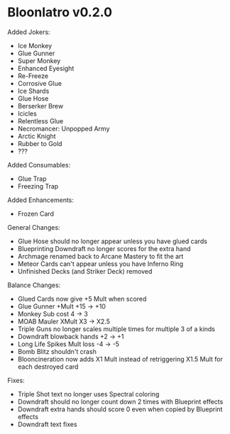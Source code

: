 # Bloonlatro v0.2.0

Added Jokers:
- Ice Monkey
- Glue Gunner
- Super Monkey
- Enhanced Eyesight
- Re-Freeze
- Corrosive Glue
- Ice Shards
- Glue Hose
- Berserker Brew
- Icicles
- Relentless Glue
- Necromancer: Unpopped Army
- Arctic Knight
- Rubber to Gold
- ???

Added Consumables:
- Glue Trap
- Freezing Trap

Added Enhancements:
- Frozen Card

General Changes:
- Glue Hose should no longer appear unless you have glued cards
- Blueprinting Downdraft no longer scores for the extra hand
- Archmage renamed back to Arcane Mastery to fit the art
- Meteor Cards can't appear unless you have Inferno Ring
- Unfinished Decks (and Striker Deck) removed

Balance Changes:
- Glued Cards now give +5 Mult when scored
- Glue Gunner +Mult +15 -> +10
- Monkey Sub cost 4 -> 3
- MOAB Mauler XMult X3 -> X2.5
- Triple Guns no longer scales multiple times for multiple 3 of a kinds
- Downdraft blowback hands +2 -> +1
- Long Life Spikes Mult loss -4 -> -5
- Bomb Blitz shouldn't crash
- Blooncineration now adds X1 Mult instead of retriggering X1.5 Mult for each destroyed card

Fixes:
- Triple Shot text no longer uses Spectral coloring
- Downdraft should no longer count down 2 times with Blueprint effects
- Downdraft extra hands should score 0 even when copied by Blueprint effects
- Downdraft text fixes
